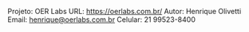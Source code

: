 Projeto: OER Labs
URL: https://oerlabs.com.br/
Autor: Henrique Olivetti
Email: henrique@oerlabs.com.br
Celular: 21 99523-8400
